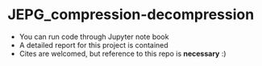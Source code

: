 # JEPG_compression-decompression
* You can run code through Jupyter note book
* A detailed report for this project is contained
* Cites are welcomed, but reference to this repo is **necessary** :)
